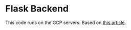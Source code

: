 # Flask Backend

This code runs on the GCP servers. Based on [this article](https://pythonise.com/series/learning-flask/deploy-a-flask-app-nginx-uwsgi-virtual-machine).